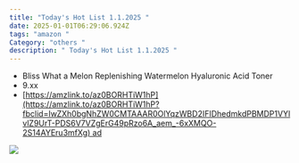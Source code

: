 ```yaml
---
title: "Today's Hot List 1.1.2025 "
date: 2025-01-01T06:29:06.924Z
tags: "amazon "
Category: "others "
description: " Today's Hot List 1.1.2025 "
---
```

<!--StartFragment-->

* Bliss What a Melon Replenishing Watermelon Hyaluronic Acid Toner
* 9.xx
* [https://amzlink.to/az0BORHTiW1hP](https://amzlink.to/az0BORHTiW1hP?fbclid=IwZXh0bgNhZW0CMTAAAR0OlYqzWBD2IFIDhedmkdPBMDP1VYlvlZ9UrT-PDS6V7VZgErG49pRzo6A_aem_-6xXMQO-2S14AYEru3mfXg) ad

<!--StartFragment-->

![](https://m.media-amazon.com/images/I/61WXy4wMJrL._SL1500_.jpg)

<!--EndFragment-->